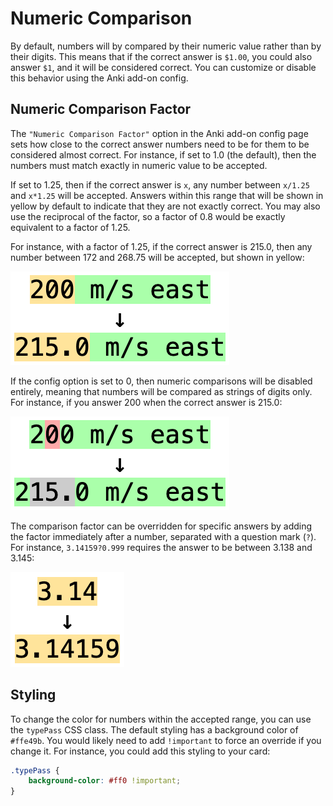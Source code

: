 # Numeric Comparison

By default, numbers will by compared by their numeric value rather than by
their digits. This means that if the correct answer is `$1.00`, you could also
answer `$1`, and it will be considered correct. You can customize or disable
this behavior using the Anki add-on config.

## Numeric Comparison Factor

The `"Numeric Comparison Factor"` option in the Anki add-on config page sets
how close to the correct answer numbers need to be for them to be considered
almost correct. For instance, if set to 1.0 (the default), then the numbers
must match exactly in numeric value to be accepted.

If set to 1.25, then if the correct answer is `x`, any number between `x/1.25`
and `x*1.25` will be accepted. Answers within this range that will be shown in
yellow by default to indicate that they are not exactly correct. You may also
use the reciprocal of the factor, so a factor of 0.8 would be exactly
equivalent to a factor of 1.25.

For instance, with a factor of 1.25, if the correct answer is 215.0, then any
number between 172 and 268.75 will be accepted, but shown in yellow:

![Small error in number](../img/numeric_comparison.png)

If the config option is set to 0, then numeric comparisons will be disabled
entirely, meaning that numbers will be compared as strings of digits only. For
instance, if you answer 200 when the correct answer is 215.0:

![Numeric comparison disabled](../img/numeric_comparison_disabled.png)

The comparison factor can be overridden for specific answers by adding the
factor immediately after a number, separated with a question mark (`?`).
For instance, `3.14159?0.999` requires the answer to be between 3.138 and 3.145:

![Three digits of pi](../img/numeric_factor_override.png)

## Styling

To change the color for numbers within the accepted range, you can use the
`typePass` CSS class. The default styling has a background color of `#ffe49b`.
You would likely need to add `!important` to force an override if you change
it. For instance, you could add this styling to your card:

```css
.typePass {
    background-color: #ff0 !important;
}
```
